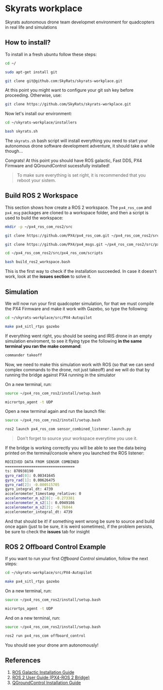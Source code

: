 # Skyrats workplace
Skyrats autonomous drone team developmet environment for quadcopters in real life and simulations

## How to install?
To install in a fresh ubuntu follow these steps:
```bash
cd ~/

sudo apt-get install git

git clone git@github.com:SkyRats/skyrats-workplace.git
```
At this point you might want to configure your git ssh key before proceeding. Otherwise, use:

```bash
git clone https://github.com/SkyRats/skyrats-workplace.git
```
Now let's install our environment:

```bash
cd ~/skyrats-workplace/installers

bash skyrats.sh
```
The `skyrats.sh` bash script will install everything you need to start your autonomous drone software development adventure, it should take a while though...

Congrats! At this point you should have ROS galactic, Fast DDS, PX4 Firmware and QGroundControl sucessfully installed!

 > To make sure everything is set right, it is recommended that you reboot your sistem.

## Build ROS 2 Workspace
This section shows how create a ROS 2 workspace. The `px4_ros_com` and `px4_msg` packages are cloned to a workspace folder, and then a script is used to build the workspace:
```bash
mkdir -p ~/px4_ros_com_ros2/src

git clone https://github.com/PX4/px4_ros_com.git ~/px4_ros_com_ros2/src/px4_ros_com

git clone https://github.com/PX4/px4_msgs.git ~/px4_ros_com_ros2/src/px4_msgs

cd ~/px4_ros_com_ros2/src/px4_ros_com/scripts

bash build_ros2_workspace.bash
```
This is the first way to check if the installation succeeded. In case it doesn't work, look at the **issues section** to solve it.

## Simulation

We will now run your first quadcopter simulation, for that we must compile the PX4 Firmware and make it work with Gazebo, so type the following:

```bash
cd ~/skyrats-workplace/src/PX4-Autopilot

make px4_sitl_rtps gazebo
```
If everything went right, you should be seeing and IRIS drone in an empty simulation enviroment, to see it flying type the following **in the same terminal you ran the make command**:

```bash
commander takeoff
```
Now, we need to make this simulation work with ROS (so that we can send complex commands to the drone, not just takeoff) and we will do that by running the bridge against PX4 running in the simulator

On a new terminal, run:

```bash
source ~/px4_ros_com_ros2/install/setup.bash

micrortps_agent -t UDP
```

Open a new terminal again and run the launch file:

```bash
source ~/px4_ros_com_ros2/install/setup.bash

ros2 launch px4_ros_com sensor_combined_listener.launch.py
```
> Don't forget to source your workspace everytime you use it.

If the bridge is working correctly you will be able to see the data being printed on the terminal/console where you launched the ROS listener:

```bash
RECEIVED DATA FROM SENSOR COMBINED
================================
ts: 870938190
gyro_rad[0]: 0.00341645
gyro_rad[1]: 0.00626475
gyro_rad[2]: -0.000515705
gyro_integral_dt: 4739
accelerometer_timestamp_relative: 0
accelerometer_m_s2[0]: -0.273381
accelerometer_m_s2[1]: 0.0949186
accelerometer_m_s2[2]: -9.76044
accelerometer_integral_dt: 4739
```

And that should be it! if something went wrong be sure to source and build once again (just to be sure, it is weird sometimes), if the problem persists, be sure to check the **issues** tab for insight

## ROS 2 Offboard Control Example
If you want to run your first *Offboard Control* simulation, follow the next steps:

```bash
cd ~/skyrats-workplace/src/PX4-Autopilot

make px4_sitl_rtps gazebo
```

On a new terminal, run:
```bash
source ~/px4_ros_com_ros2/install/setup.bash

micrortps_agent -t UDP
```
And on a new terminal, run:
```bash
source ~/px4_ros_com_ros2/install/setup.bash

ros2 run px4_ros_com offboard_control
```

You should see your drone arm autonomously!

## References
1. [ROS Galactic Installation Guide](https://docs.ros.org/en/galactic/Installation/Ubuntu-Install-Debians.html)
2. [ROS 2 User Guide (PX4-ROS 2 Bridge)](https://docs.px4.io/master/en/ros/ros2_comm.html)
3. [QGroundControl Installation Guide](https://docs.qgroundcontrol.com/master/en/getting_started/download_and_install.html)
